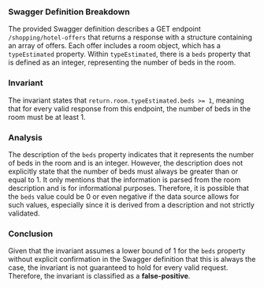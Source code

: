 ### Swagger Definition Breakdown
The provided Swagger definition describes a GET endpoint `/shopping/hotel-offers` that returns a response with a structure containing an array of offers. Each offer includes a room object, which has a `typeEstimated` property. Within `typeEstimated`, there is a `beds` property that is defined as an integer, representing the number of beds in the room.

### Invariant
The invariant states that `return.room.typeEstimated.beds >= 1`, meaning that for every valid response from this endpoint, the number of beds in the room must be at least 1.

### Analysis
The description of the `beds` property indicates that it represents the number of beds in the room and is an integer. However, the description does not explicitly state that the number of beds must always be greater than or equal to 1. It only mentions that the information is parsed from the room description and is for informational purposes. Therefore, it is possible that the `beds` value could be 0 or even negative if the data source allows for such values, especially since it is derived from a description and not strictly validated.

### Conclusion
Given that the invariant assumes a lower bound of 1 for the `beds` property without explicit confirmation in the Swagger definition that this is always the case, the invariant is not guaranteed to hold for every valid request. Therefore, the invariant is classified as a **false-positive**.
